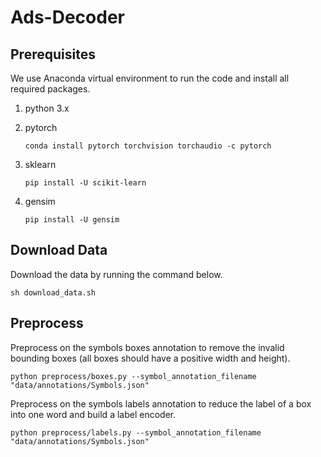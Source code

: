 # Ads-Decoder

## Prerequisites
We use Anaconda virtual environment to run the code and install all required packages.

1. python 3.x
2. pytorch

    `conda install pytorch torchvision torchaudio -c pytorch`

3. sklearn
    
    `pip install -U scikit-learn`

4. gensim

    `pip install -U gensim`

## Download Data
Download the data by running the command below.

    sh download_data.sh

## Preprocess
Preprocess on the symbols boxes annotation to remove the invalid bounding boxes (all boxes should have a positive width and height).

    python preprocess/boxes.py --symbol_annotation_filename "data/annotations/Symbols.json"

Preprocess on the symbols labels annotation to reduce the label of a box into one word and build a label encoder.

    python preprocess/labels.py --symbol_annotation_filename "data/annotations/Symbols.json"